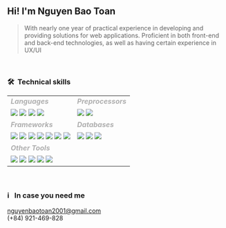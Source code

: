 ## Hi! I'm Nguyen Bao Toan
> With nearly one year of practical experience in developing and providing solutions for web applications.
> Proficient in both front-end and back-end technologies, as well as having certain experience in UX/UI
> 
<br />
<h3 align="left">🛠&nbsp; Technical skills</h3>
<table style="border-collapse: collapse; border: none; width: 100%;">
 <!-- <tr style="border: none;">
    <td style="border: none;">
      <strong style="color: #AFAFAF;">Languages</strong>
    </td>
    <td style="border: none;">
      <strong style="color: #AFAFAF;">Preprocessors</strong>
    </td>
 </tr> -->
 <tr style="border: none;">
    <td style="border: none;">
      <h5 style="color: #AFAFAF; display: block; margin: 0 0 .5rem;">Languages</h5>
      <img src="https://img.shields.io/badge/HTML-232425?logo=html5">
      <img src="https://img.shields.io/badge/CSS-232425?logo=css3&logoColor=3d9dd7">
      <img src="https://img.shields.io/badge/JavaScript-232425?logo=javascript">
      <img src="https://img.shields.io/badge/PHP-232425?logo=php">
    </td>
    <td style="border: none;">
      <h5 style="color: #AFAFAF; display: block; margin: 0 0 .5rem;">Preprocessors</h5>
      <img src="https://img.shields.io/badge/Sass/Scss-232425?logo=sass">
      <img src="https://img.shields.io/badge/TypeScript-232425?logo=typescript">
    </td>
 </tr>
 <tr style="border: none;">
    <td style="border: none;">
      <h5 style="color: #AFAFAF; display: block; margin: 0 0 .5rem;">Frameworks</h5>
      <img src="https://img.shields.io/badge/Laravel-232425?logo=laravel">
      <img src="https://img.shields.io/badge/NodeJS-232425?logo=nodedotjs">
      <img src="https://img.shields.io/badge/ExpressJS-232425?logo=express">
      <img src="https://img.shields.io/badge/ReactJS-232425?logo=react">
      <img src="https://img.shields.io/badge/NextJS-232425?logo=nextdotjs">
      <!-- <br /> -->
      <img src="https://img.shields.io/badge/GatsbyJS-232425?logo=gatsby&logoColor=6b399c">
      <img src="https://img.shields.io/badge/TailwindCSS-232425?logo=tailwindcss">
    </td>
    <td style="border: none; float: left;">
      <h5 style="color: #AFAFAF; display: block; margin: 0 0 .5rem;">Databases</h5>
      <img src="https://img.shields.io/badge/MySQL-232425?logo=mysql&logoColor=3d9dd7">
      <img src="https://img.shields.io/badge/MongoDB-232425?logo=mongodb">
      <img src="https://img.shields.io/badge/Redis-232425?logo=redis">
    </td>
 </tr>
 <tr style="border: none;">
    <td style="border: none;">
      <h5 style="color: #AFAFAF; display: block; margin: 0 0 .5rem;">Other Tools</h5>
      <img src="https://img.shields.io/badge/Google-232425?logo=google&logoColor=ea473a">
      <img src="https://img.shields.io/badge/Git-232425?logo=git">
      <img src="https://img.shields.io/badge/Figma-232425?logo=figma">
      <img src="https://img.shields.io/badge/Adobe_XD-232425?logo=adobexd">
      <img src="https://img.shields.io/badge/Prisma-232425?logo=prisma">
    </td>
    <td style="border: none;">
    </td>
 </tr>
</table>

<br />
<h3 align="left">ℹ️ &nbsp; In case you need me</h3>

<!-- <a href="https://github.com/btoann">Github: btoann</a> -->
<a href="mailto:nguyenbaotoan2001@gmail.com">nguyenbaotoan2001@gmail.com</a>
<br />
<span>(+84) 921-469-828</span>
